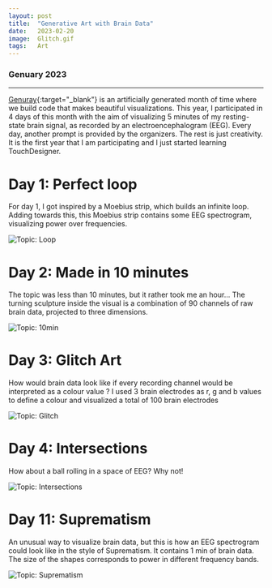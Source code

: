 ```yaml
---
layout: post
title:  "Generative Art with Brain Data"
date:   2023-02-20
image:  Glitch.gif
tags:   Art
---
```


### Genuary 2023

---

[ Genuray](https://genuary.art/){:target="\_blank"} is an artificially generated month
of time where we build code that makes beautiful visualizations. This year, I participated in
4 days of this month with the aim of visualizing 5 minutes of my resting-state brain signal,
as recorded by an electroencephalogram (EEG). Every day, another prompt is provided by the
organizers. The rest is just creativity. It is the first year that I am participating and I
just started learning TouchDesigner.


# Day 1: Perfect loop

For day 1, I got inspired by a Moebius strip, which builds an infinite loop.
Adding towards this, this Moebius strip contains some EEG spectrogram, visualizing power over frequencies.

![Topic: Loop]({{site.baseurl}}/images/Loop.gif)


# Day 2: Made in 10 minutes
The topic was less than 10 minutes, but it rather took me an hour...
The turning sculpture inside the visual is a combination of 90 channels of raw brain data, projected to three dimensions.

![Topic: 10min]({{site.baseurl}}/images/10min.gif)


# Day 3: Glitch Art
How would brain data look like if every recording channel would be interpreted as a colour value ? I used 3 brain electrodes as r, g and b values to define a colour and visualized a total of 100 brain electrodes

![Topic: Glitch]({{site.baseurl}}/images/Glitch.gif)

# Day 4: Intersections
How about a ball rolling in a space of EEG? Why not!

![Topic: Intersections]({{site.baseurl}}/images/Intersections.gif)

# Day 11: Suprematism
An unusual way to visualize brain data,  but this is how an EEG spectrogram could look like in the style of Suprematism.
It contains 1 min of brain data. The size of the shapes corresponds to power in different frequency bands.

![Topic: Suprematism]({{site.baseurl}}/images/Suprematism.gif)
